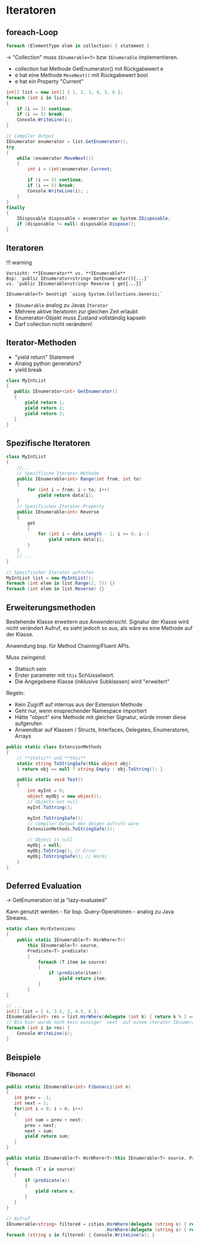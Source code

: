 # Iteratoren

## foreach-Loop
```cs
foreach (ElementType elem in collection) { statement }
```
→ "Collection" muss `IEnumerable<T>` bzw `IEnumerable` implementieren.

* collection hat Methode GetEnumerator() mit Rückgabewert e
* e hat eine Methode `MoveNext()` mit Rückgabewert bool
* e hat ein Property "Current"

```cs
int[] list = new int[] { 1, 2, 3, 4, 5, 6 };
foreach (int i in list)
{
    if (i == 3) continue;
    if (i == 5) break;
    Console.WriteLine(i);
}

// Compiler Output
IEnumerator enumerator = list.GetEnumerator();
try
{
    while (enumerator.MoveNext())
    {
        int i = (int)enumerator.Current;

        if (i == 3) continue;
        if (i == 5) break;
        Console.WriteLine(i); ;
    }
}
finally
{
    IDisposable disposable = enumerator as System.IDisposable;
    if (disposable != null) disposable.Dispose();
}   
```

## Iteratoren

!!! warning

    Vorsicht: **IEnumerator** vs. **IEnumerable**
    Bsp: `public IEnumerator<string> GetEnumerator(){...}`
    vs. `public IEnumerable<string> Reverse { get{...}}`

    IEnumerable<T> benötigt `using System.Collections.Generic;`

* `IEnumerable` analog zu Javas `Iterator`
* Mehrere aktive Iteratoren zur gleichen Zeit erlaubt
* Enumerator-Objekt muss Zustand vollständig kapseln
* Darf collection nicht verändern!

## Iterator-Methoden

* "yield return" Statement
* Analog python generators?
* yield break

```cs
class MyIntList
{
   public IEnumerator<int> GetEnumerator()
   {
       yield return 1;
       yield return 2;
       yield return 3;
   }
}
```

## Spezifische Iteratoren
```cs
class MyIntList
{
    //...
    // Spezifische Iterator-Methode
    public IEnumerable<int> Range(int from, int to)
    {
        for (int i = from; i < to; i++)
            yield return data[i];
    }
    // Spezifisches Iterator-Property
    public IEnumerable<int> Reverse
    {
        get
        {
            for (int i = data.Length - 1; i >= 0; i--)
                yield return data[i];
        }
    }
    // ...
}

// Spezifischer Iterator aufrufen
MyIntList list = new MyIntList();
foreach (int elem in list.Range(2, 7)) {}
foreach (int elem in list.Reverse) {}
```


## Erweiterungsmethoden
Bestehende Klasse erweitern *aus Anwendersicht*.
Signatur der Klasse wird nicht verändert Aufruf, es sieht jedoch so aus, als wäre es eine Methode auf der Klasse.

Anwendung bsp. für Method Chaining/Fluent APIs.

Muss zwingend:

* Statisch sein
* Erster parameter mit `this` Schlüsselwort.
* Die Angegebene Klasse (inklusive Subklassen) wird "erweitert"

Regeln:

* Kein Zugriff auf internas aus der Extension Methode
* Geht nur, wenn ensprechender Namespace importiert
* Hätte "object" eine Methode mit gleicher Signatur, würde immer diese aufgerufen
* Anwendbar auf Klassen / Structs, Interfaces, Delegates, Enumeratoren, Arrays

```cs
public static class ExtensionMethods
{
    // **static** und **this**
    static string ToStringSafe(this object obj)
    { return obj == null ? string.Empty : obj.ToString(); }

    public static void Test()
    {
        int myInt = 0;
        object myObj = new object();
        // Objects not null
        myInt.ToString();

        myInt.ToStringSafe();
        // Compiler-Output des obigen aufrufs wäre
        ExtensionMethods.ToStringSafe(1);

        // Object is null
        myObj = null;
        myObj.ToString(); // Error
        myObj.ToStringSafe(); // Works
    }
}
```
## Deferred Evaluation
→ GetEnumeration ist ja "lazy-evaluated"

Kann genutzt werden - für bsp. Query-Operationen - analog zu Java Streams.

```cs
static class HsrExtensions
{
    public static IEnumerable<T> HsrWhere<T>(
        this IEnumerable<T> source,
        Predicate<T> predicate)
        {
            foreach (T item in source)
            {
                if (predicate(item))
                    yield return item;
            }
        }
}

// ...
int[] list = { 4, 3.5, 3, 4.5, 6 };
IEnumerable<int> res = list.HsrWhere(delegate (int k) { return k % 2 == 0; });
// Bis hier wurde noch kein einziger `next` auf einem iterator IEnumerable aufgerufen.
foreach (int i in res) {
    Console.WriteLine(i);
}
```
## Beispiele
### Fibonacci
```cs
public static IEnumerable<int> Fibonacci(int n)
{
   int prev = -1;
   int next = 1;
   for(int i = 0; i < n; i++)
   {
       int sum = prev + next;
       prev = next;
       next = sum;
       yield return sum;
   }
}
```

```cs
public static IEnumerable<T> HsrWhere<T>(this IEnumerable<T> source, Predicate<T> predicate)
{
   foreach (T x in source)
   {
       if (predicate(x))
       {
           yield return x;
       }
   }
}

// Aufruf
IEnumerable<string> filtered = cities.HsrWhere(delegate (string s) { return s.Contains("e"); })
                                     .HsrWhere(delegate (string s) { return s.Length >= 5; });
foreach (string s in filtered) { Console.WriteLine(s); }

```
